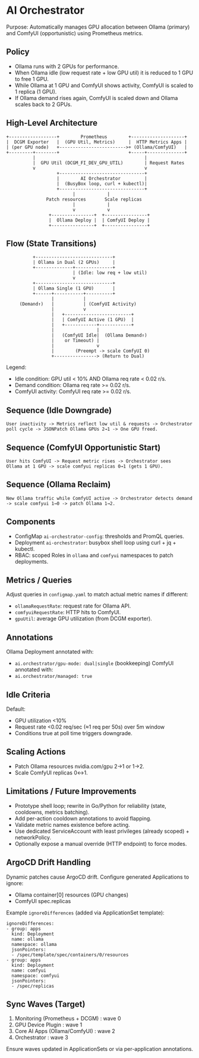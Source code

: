 # AI Orchestrator

Purpose: Automatically manages GPU allocation between Ollama (primary) and ComfyUI (opportunistic) using Prometheus metrics.

## Policy
- Ollama runs with 2 GPUs for performance.
- When Ollama idle (low request rate + low GPU util) it is reduced to 1 GPU to free 1 GPU.
- While Ollama at 1 GPU and ComfyUI shows activity, ComfyUI is scaled to 1 replica (1 GPU).
- If Ollama demand rises again, ComfyUI is scaled down and Ollama scales back to 2 GPUs.

## High-Level Architecture
```
+------------------+        Prometheus        +--------------------+
|  DCGM Exporter   |  (GPU Util, Metrics)     |  HTTP Metrics Apps |
| (per GPU node)   +------------------------->+ (Ollama/ComfyUI)   |
+---------+--------+                          +-----+--------------+
          |                                         |
          |  GPU Util (DCGM_FI_DEV_GPU_UTIL)        | Request Rates
          v                                         v
                   +--------------------------------+
                   |        AI Orchestrator         |
                   |  (BusyBox loop, curl + kubectl)|
                   +--------------------------------+
                         |            |
               Patch resources       Scale replicas
                         |            |
                         v            v
                +----------------+  +----------------+
                |  Ollama Deploy |  | ComfyUI Deploy |
                +----------------+  +----------------+
```

## Flow (State Transitions)
```
          +-----------------------------+
          | Ollama in Dual (2 GPUs)     |
          +--------------+--------------+
                         | (Idle: low req + low util)
                         v
          +-----------------------------+
          | Ollama Single (1 GPU)       |
          +------+-----------+----------+
                 |           |
     (Demand↑)   |           | (ComfyUI Activity)
                 |           v
                 |   +-------------------------+
                 |   | ComfyUI Active (1 GPU)  |
                 |   +------------+------------+
                 |                |
                 |   (ComfyUI Idle|  (Ollama Demand↑)
                 |    or Timeout) |
                 |                v
                 |        (Preempt -> scale ComfyUI 0)
                 +----------------> (Return to Dual)
```

Legend:
- Idle condition: GPU util < 10% AND Ollama req rate < 0.02 r/s.
- Demand condition: Ollama req rate >= 0.02 r/s.
- ComfyUI activity: ComfyUI req rate >= 0.02 r/s.

## Sequence (Idle Downgrade)
```
User inactivity -> Metrics reflect low util & requests -> Orchestrator
poll cycle -> JSONPatch Ollama GPUs 2→1 -> One GPU freed.
```

## Sequence (ComfyUI Opportunistic Start)
```
User hits ComfyUI -> Request metric rises -> Orchestrator sees
Ollama at 1 GPU -> scale comfyui replicas 0→1 (gets 1 GPU).
```

## Sequence (Ollama Reclaim)
```
New Ollama traffic while ComfyUI active -> Orchestrator detects demand
-> scale comfyui 1→0 -> patch Ollama 1→2.
```

## Components
- ConfigMap `ai-orchestrator-config`: thresholds and PromQL queries.
- Deployment `ai-orchestrator`: busybox shell loop using curl + jq + kubectl.
- RBAC: scoped Roles in `ollama` and `comfyui` namespaces to patch deployments.

## Metrics / Queries
Adjust queries in `configmap.yaml` to match actual metric names if different:
- `ollamaRequestRate`: request rate for Ollama API.
- `comfyuiRequestRate`: HTTP hits to ComfyUI.
- `gpuUtil`: average GPU utilization (from DCGM exporter).

## Annotations
Ollama Deployment annotated with:
- `ai.orchestrator/gpu-mode: dual|single` (bookkeeping)
ComfyUI annotated with:
- `ai.orchestrator/managed: true`

## Idle Criteria
Default:
- GPU utilization <10%
- Request rate <0.02 req/sec (≈1 req per 50s) over 5m window
- Conditions true at poll time triggers downgrade.

## Scaling Actions
- Patch Ollama resources nvidia.com/gpu 2→1 or 1→2.
- Scale ComfyUI replicas 0↔1.

## Limitations / Future Improvements
- Prototype shell loop; rewrite in Go/Python for reliability (state, cooldowns, metrics batching).
- Add per-action cooldown annotations to avoid flapping.
- Validate metric names existence before acting.
- Use dedicated ServiceAccount with least privileges (already scoped) + networkPolicy.
- Optionally expose a manual override (HTTP endpoint) to force modes.

## ArgoCD Drift Handling
Dynamic patches cause ArgoCD drift. Configure generated Applications to ignore:
- Ollama container[0] resources (GPU changes)
- ComfyUI spec.replicas

Example `ignoreDifferences` (added via ApplicationSet template):
```
ignoreDifferences:
- group: apps
  kind: Deployment
  name: ollama
  namespace: ollama
  jsonPointers:
  - /spec/template/spec/containers/0/resources
- group: apps
  kind: Deployment
  name: comfyui
  namespace: comfyui
  jsonPointers:
  - /spec/replicas
```

## Sync Waves (Target)
1. Monitoring (Prometheus + DCGM) : wave 0
2. GPU Device Plugin              : wave 1
3. Core AI Apps (Ollama/ComfyUI)  : wave 2
4. Orchestrator                   : wave 3

Ensure waves updated in ApplicationSets or via per-application annotations.

